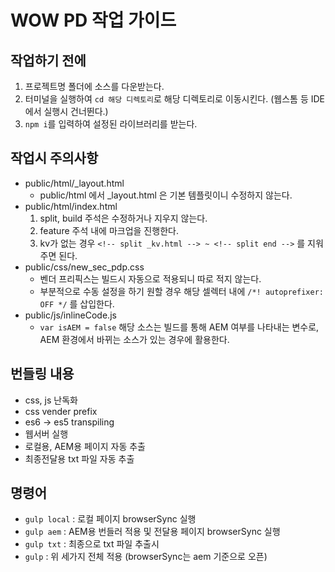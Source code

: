 # WOW PD 작업 가이드

## 작업하기 전에
1. 프로젝트명 폴더에 소스를 다운받는다.
2. 터미널을 실행하여 ```cd 해당 디렉토리```로 해당 디렉토리로 이동시킨다. (웹스톰 등 IDE에서 실행시 건너뛴다.)
3. ```npm i```를 입력하여 설정된 라이브러리를 받는다.

## 작업시 주의사항
- public/html/_layout.html
    - public/html 에서 _layout.html 은 기본 템플릿이니 수정하지 않는다.
- public/html/index.html
    1. split, build 주석은 수정하거나 지우지 않는다.
    2. feature 주석 내에 마크업을 진행한다.
    3. kv가 없는 경우 ```<!-- split _kv.html --> ~ <!-- split end -->``` 를 지워주면 된다.
- public/css/new_sec_pdp.css
    - 벤더 프리픽스는 빌드시 자동으로 적용되니 따로 적지 않는다.
    - 부분적으로 수동 설정을 하기 원할 경우 해당 셀렉터 내에 ```/*! autoprefixer: OFF */``` 를 삽입한다.
- public/js/inlineCode.js
    - ```var isAEM = false``` 해당 소스는 빌드를 통해 AEM 여부를 나타내는 변수로, AEM 환경에서 바뀌는 소스가 있는 경우에 활용한다.

## 번들링 내용
* css, js 난독화
* css vender prefix
* es6 -> es5 transpiling
* 웹서버 실행
* 로컬용, AEM용 페이지 자동 추출
* 최종전달용 txt 파일 자동 추출

## 명령어
* ```gulp local``` : 로컬 페이지 browserSync 실행
* ```gulp aem``` : AEM용 번들러 적용 및 전달용 페이지 browserSync 실행
* ```gulp txt``` : 최종으로 txt 파일 추출시
* ```gulp``` : 위 세가지 전체 적용 (browserSync는 aem 기준으로 오픈)